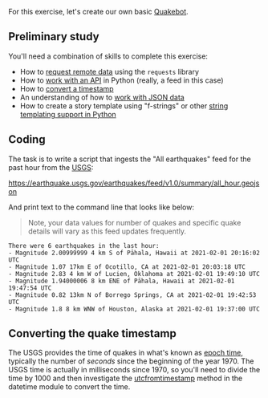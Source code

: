 For this exercise, let's create our own basic [Quakebot][].

## Preliminary study

You'll need a combination of skills to complete this exercise:

* How to [request remote data](/docs/python/remote_files.md) using the `requests` library
* How to [work with an API](/docs/python/working_with_apis.md) in Python (really, a feed in this case)
* How to [convert a timestamp](#converting-the-quake-timestamp)
* An understanding of how to [work with JSON data](https://realpython.com/python-json/)
* How to create a story template using "f-strings" or other [string
  templating support in Python](https://data-driven.news/bna/2019/day/7/#mad-libs-with-strings-and-templates)

## Coding

The task is to write a script that ingests the "All earthquakes" feed for
the past hour from the [USGS][]:

  https://earthquake.usgs.gov/earthquakes/feed/v1.0/summary/all_hour.geojson

And print text to the command line that looks like below:

> Note, your data values for number of quakes and specific quake details
> will vary as this feed updates frequently.

```
There were 6 earthquakes in the last hour:
- Magnitude 2.00999999 4 km S of Pāhala, Hawaii at 2021-02-01 20:16:02 UTC
- Magnitude 1.07 17km E of Ocotillo, CA at 2021-02-01 20:03:18 UTC
- Magnitude 2.83 4 km W of Lucien, Oklahoma at 2021-02-01 19:49:10 UTC
- Magnitude 1.94000006 8 km ENE of Pāhala, Hawaii at 2021-02-01 19:47:54 UTC
- Magnitude 0.82 13km N of Borrego Springs, CA at 2021-02-01 19:42:53 UTC
- Magnitude 1.8 8 km WNW of Houston, Alaska at 2021-02-01 19:37:00 UTC
```

## Converting the quake timestamp

The USGS provides the time of quakes in what's known as [epoch time](https://en.wikipedia.org/wiki/Epoch_(computing)), typically
the number of *seconds* since the beginning of the year 1970. The USGS time is actually in milliseconds since 1970, so you'll need to 
divide the time by 1000 and then investigate the [utcfromtimestamp](https://docs.python.org/3/library/datetime.html#datetime.datetime.utcfromtimestamp) method in the datetime module to convert the time.


[USGS]: https://earthquake.usgs.gov/earthquakes/feed/v1.0/geojson.php
[Quakebot]: https://slate.com/technology/2014/03/quakebot-los-angeles-times-robot-journalist-writes-article-on-la-earthquake.html
